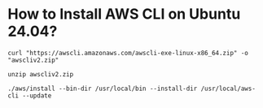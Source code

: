 # How to Install AWS CLI on Ubuntu 24.04?

`curl "https://awscli.amazonaws.com/awscli-exe-linux-x86_64.zip" -o "awscliv2.zip"`

`unzip awscliv2.zip`

`./aws/install --bin-dir /usr/local/bin --install-dir /usr/local/aws-cli --update`
